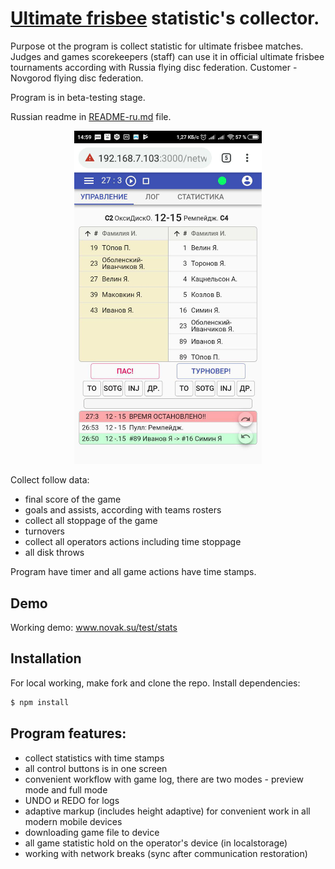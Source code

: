 # <a href="https://en.wikipedia.org/wiki/Ultimate_(sport)">Ultimate frisbee</a> statistic's collector.

Purpose ot the program is collect statistic for ultimate frisbee matches. Judges and games scorekeepers (staff) can use it in official ultimate frisbee tournaments according with Russia flying disc federation.
Customer - Novgorod flying disc federation.

Program is in beta-testing stage.

Russian readme in <a href="README-ru.md">README-ru.md</a> file.

<p align="center">
  <img src="./img/preview.jpg" alt="Interface example" width="300">
</p>

Collect follow data: <br>

* final score of the game
* goals and assists, according with teams rosters
* collect all stoppage of the game
* turnovers
* collect all operators actions including time stoppage
* all disk throws

Program have timer and all game actions have time stamps.

## Demo

Working demo: <a href="http://www.novak.su/test/stats">www.novak.su/test/stats</a> <br>

## Installation

For local working, make fork and clone the repo. Install dependencies:

```sh
$ npm install
```

## Program features:

* collect statistics with time stamps
* all control buttons is in one screen
* convenient workflow with game log, there are two modes - preview mode and full mode
* UNDO и REDO for logs
* adaptive markup (includes height adaptive) for convenient work in all modern mobile devices
* downloading game file to device
* all game statistic hold on the operator's device (in localstorage)
* working with network breaks (sync after communication restoration)


